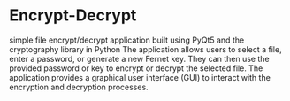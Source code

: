 # Encrypt-Decrypt
simple file encrypt/decrypt application built using PyQt5 and the cryptography library in Python
The application allows users to select a file, enter a password, or generate a new Fernet key. 
They can then use the provided password or key to encrypt or decrypt the selected file. 
The application provides a graphical user interface (GUI) to interact with the encryption and decryption processes.
